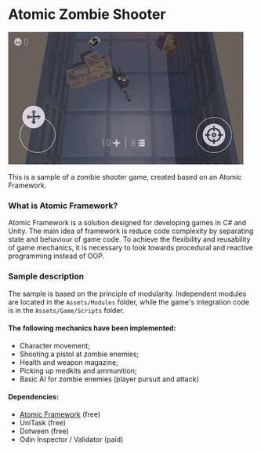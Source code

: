 # Atomic Zombie Shooter

![============ GIF DEMONSTRATION ============](images/demo.gif)

This is a sample of a zombie shooter game, created based on an Atomic Framework.

### What is Atomic Framework?
Atomic Framework is a solution designed for developing games in C# and Unity. The main idea of framework is reduce code complexity by separating state and behaviour of game code. To achieve the flexibility and reusability of game mechanics, it is necessary to look towards procedural and reactive programming instead of OOP.

### Sample description

The sample is based on the principle of modularity. Independent modules are located in the `Assets/Modules` folder, while the game's integration code is in the `Assets/Game/Scripts` folder.

#### The following mechanics have been implemented:
- Character movement;
- Shooting a pistol at zombie enemies;
- Health and weapon magazine;
- Picking up medkits and ammunition;
- Basic AI for zombie enemies (player pursuit and attack)

#### Dependencies:
- [Atomic Framework](https://github.com/StarKRE22/Atomic) (free)
- UniTask (free)
- Dotween (free)
- Odin Inspector / Validator (paid)


